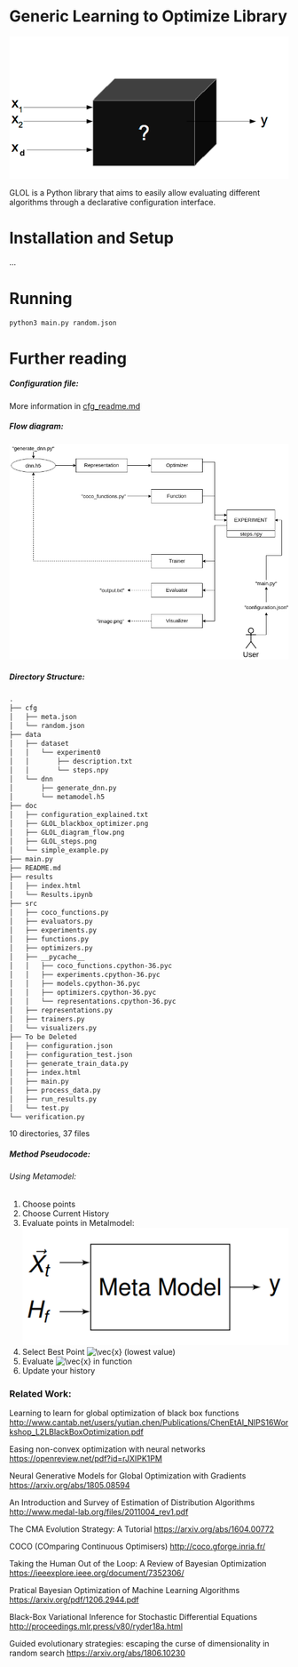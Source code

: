 # Generic Learning to Optimize Library

![Alt text](doc/GLOL_blackbox_optimizer.png?raw=true "BlackBox Optimizer")

GLOL is a Python library that aims to easily allow evaluating different algorithms through a declarative configuration interface.

# Installation and Setup
...

# Running

```
python3 main.py random.json
```

# Further reading  

##### Configuration file:
More information in [cfg_readme.md](https://github.com/Hugodovs/meta-blackbox-optimization/blob/master/doc/cfg_readme.md)

##### Flow diagram:
![Alt text](doc/GLOL_diagram_flow.png?raw=true "Flow diagram of GLOL")

##### Directory Structure:

```
.
├── cfg
│   ├── meta.json
│   └── random.json
├── data
│   ├── dataset
│   │   └── experiment0
│   │       ├── description.txt
│   │       └── steps.npy
│   └── dnn
│       ├── generate_dnn.py
│       └── metamodel.h5
├── doc
│   ├── configuration_explained.txt
│   ├── GLOL_blackbox_optimizer.png
│   ├── GLOL_diagram_flow.png
│   ├── GLOL_steps.png
│   └── simple_example.py
├── main.py
├── README.md
├── results
│   ├── index.html
│   └── Results.ipynb
├── src
│   ├── coco_functions.py
│   ├── evaluators.py
│   ├── experiments.py
│   ├── functions.py
│   ├── optimizers.py
│   ├── __pycache__
│   │   ├── coco_functions.cpython-36.pyc
│   │   ├── experiments.cpython-36.pyc
│   │   ├── models.cpython-36.pyc
│   │   ├── optimizers.cpython-36.pyc
│   │   └── representations.cpython-36.pyc
│   ├── representations.py
│   ├── trainers.py
│   └── visualizers.py
├── To be Deleted
│   ├── configuration.json
│   ├── configuration_test.json
│   ├── generate_train_data.py
│   ├── index.html
│   ├── main.py
│   ├── process_data.py
│   ├── run_results.py
│   └── test.py
└── verification.py
```

10 directories, 37 files

##### Method Pseudocode:

###### Using Metamodel:

1) Choose points
2) Choose Current History
3) Evaluate points in Metalmodel:
![Alt text](doc/meta_model.png?raw=true "Metamodel")
4) Select Best Point <img src="https://latex.codecogs.com/gif.latex?\vec{x}" title="\vec{x}" /> (lowest value)
5) Evaluate <img src="https://latex.codecogs.com/gif.latex?\vec{x}" title="\vec{x}" /> in function
6) Update your history

### Related Work:


Learning to learn for global optimization of black box functions
http://www.cantab.net/users/yutian.chen/Publications/ChenEtAl_NIPS16Workshop_L2LBlackBoxOptimization.pdf

Easing non-convex optimization with neural networks
https://openreview.net/pdf?id=rJXIPK1PM

Neural Generative Models for Global Optimization with Gradients
https://arxiv.org/abs/1805.08594

An Introduction and Survey of Estimation of Distribution Algorithms
http://www.medal-lab.org/files/2011004_rev1.pdf


The CMA Evolution Strategy: A Tutorial
https://arxiv.org/abs/1604.00772

COCO (COmparing Continuous Optimisers)
http://coco.gforge.inria.fr/

Taking the Human Out of the Loop: A Review of Bayesian Optimization
https://ieeexplore.ieee.org/document/7352306/

Pratical Bayesian Optimization of Machine Learning Algorithms
https://arxiv.org/pdf/1206.2944.pdf

Black-Box Variational Inference for Stochastic Differential Equations
http://proceedings.mlr.press/v80/ryder18a.html

Guided evolutionary strategies: escaping the curse of dimensionality in random search
https://arxiv.org/abs/1806.10230

